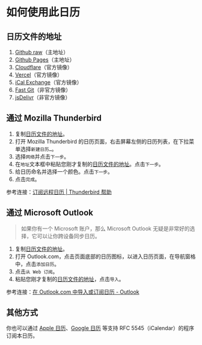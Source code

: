 # 如何使用此日历  

## 日历文件的地址  
1. [Github raw][gh]（主地址）
2. [Github Pages][ghp]（主地址）  
3. [Cloudflare][cf]（官方镜像）  
4. [Vercel][ve]（官方镜像）  
4. [iCal Exchange][ice]（官方镜像）  
5. [Fast Git][fg]（非官方镜像）  
6. [jsDelivr][jd]（非官方镜像）

## 通过 Mozilla Thunderbird  
1. 复制[日历文件的地址][ics]。  
2. 打开 Mozilla Thunderbird 的日历页面，右击屏幕左侧的日历列表，在下拉菜单选择`新建日历…`。  
3. 选择`网络`并点击`下一步`。  
4. 在`地址`文本框中粘贴您刚才复制的[日历文件的地址][ics]。点击`下一步`。  
5. 给日历命名并选择一个颜色。点击`下一步`。  
6. 点击`完成`。  

参考连接：[订阅远程日历 | Thunderbird 帮助][thunderbirdhelp]  

## 通过 Microsoft Outlook  
> 如果你有一个 Microsoft 账户，那么 Microsoft Outlook 无疑是非常好的选择，它可以让你跨设备同步日历。  
1. 复制[日历文件的地址][ics]。  
2. 打开 Outlook.com，点击页面底部的日历图标，以进入日历页面，在导航窗格中，点击`添加日历`。  
3. 点击`从 Web 订阅`。
4. 粘贴您刚才复制的[日历文件的地址][ics]，点击`导入`。

参考连接：[在 Outlook.com 中导入或订阅日历 - Outlook][outlookhelp]  

## 其他方式
你也可以通过 [Apple 日历][applehelp]、[Google 日历][googlehelp] 等支持 RFC 5545（iCalendar）的程序订阅本日历。  

[gh]: https://github.com/zhoushengdao/rocket_calendar/raw/master/rocket_calendar.ics (github.com)
[ghp]: https://zhoushengdao.github.io/rocket_calendar/rocket_calendar.ics (zhoushengdao.github.io)
[cf]: https://rocket-calendar.pages.dev/rocket_calendar.ics (rocket-calendar.pages.dev)
[ve]: https://rc-ics.vercel.app/rocket_calendar.ics (rc-ics.vercel.app)
[ice]: http://www.icalx.com/public/zhoushengdao/rocket_calendar.ics (www.icalx.com)
[fg]: https://hub.fastgit.org/zhoushengdao/rocket_calendar/raw/master/rocket_calendar.ics (hub.fastgit.org)
[jd]: https://cdn.jsdelivr.net/gh/zhoushengdao/rocket_calendar@master/rocket_calendar.ics (cdn.jsdelivr.net)
[ics]: #日历文件的地址
[thunderbirdhelp]: https://support.mozilla.org/zh-CN/kb/%E6%B7%BB%E5%8A%A0%E5%81%87%E6%9C%9F%E6%97%A5%E5%8E%86#w_ding-yue-yuan-cheng-ri-li
[outlookhelp]: https://support.microsoft.com/zh-cn/office/%E5%9C%A8-outlook-com-%E4%B8%AD%E5%AF%BC%E5%85%A5%E6%88%96%E8%AE%A2%E9%98%85%E6%97%A5%E5%8E%86-cff1429c-5af6-41ec-a5b4-74f2c278e98c
[applehelp]: https://support.apple.com/zh-cn/HT202361
[googlehelp]: https://support.google.com/calendar/answer/37100

